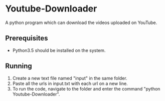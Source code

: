 # Youtube-Downloader
A python program which can download the videos uploaded on YouTube. 

## Prerequisites
- Python3.5 should be installed on the system.

## Running
1. Create a new text file named "input" in the same folder.
2. Paste all the urls in input.txt with each url on a new line.
3. To run the code, navigate to the folder and enter the command "python Youtube-Downloader".
